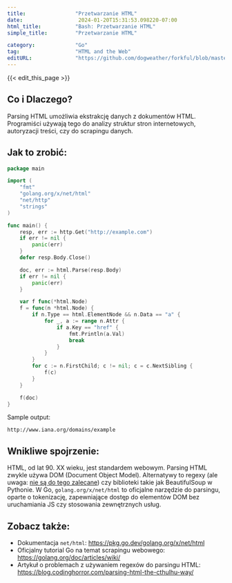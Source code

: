 ```yaml
---
title:                "Przetwarzanie HTML"
date:                  2024-01-20T15:31:53.098220-07:00
html_title:           "Bash: Przetwarzanie HTML"
simple_title:         "Przetwarzanie HTML"

category:             "Go"
tag:                  "HTML and the Web"
editURL:              "https://github.com/dogweather/forkful/blob/master/content/pl/go/parsing-html.md"
---
```


{{< edit_this_page >}}

## Co i Dlaczego?
Parsing HTML umożliwia ekstrakcję danych z dokumentów HTML. Programiści używają tego do analizy struktur stron internetowych, autoryzacji treści, czy do scrapingu danych.

## Jak to zrobić:
```Go
package main

import (
	"fmt"
	"golang.org/x/net/html"
	"net/http"
	"strings"
)

func main() {
	resp, err := http.Get("http://example.com")
	if err != nil {
		panic(err)
	}
	defer resp.Body.Close()

	doc, err := html.Parse(resp.Body)
	if err != nil {
		panic(err)
	}

	var f func(*html.Node)
	f = func(n *html.Node) {
		if n.Type == html.ElementNode && n.Data == "a" {
			for _, a := range n.Attr {
				if a.Key == "href" {
					fmt.Println(a.Val)
					break
				}
			}
		}
		for c := n.FirstChild; c != nil; c = c.NextSibling {
			f(c)
		}
	}

	f(doc)
}
```
Sample output:
```
http://www.iana.org/domains/example
```

## Wnikliwe spojrzenie:
HTML, od lat 90. XX wieku, jest standardem webowym. Parsing HTML zwykle używa DOM (Document Object Model). Alternatywy to regexy (ale uwaga: [nie są do tego zalecane](https://stackoverflow.com/questions/1732348/regex-match-open-tags-except-xhtml-self-contained-tags)) czy biblioteki takie jak BeautifulSoup w Pythonie. W Go, `golang.org/x/net/html` to oficjalne narzędzie do parsingu, oparte o tokenizację, zapewniające dostęp do elementów DOM bez uruchamiania JS czy stosowania zewnętrznych usług.

## Zobacz także:
- Dokumentacja `net/html`: https://pkg.go.dev/golang.org/x/net/html
- Oficjalny tutorial Go na temat scrapingu webowego: https://golang.org/doc/articles/wiki/
- Artykuł o problemach z używaniem regexów do parsingu HTML: https://blog.codinghorror.com/parsing-html-the-cthulhu-way/
